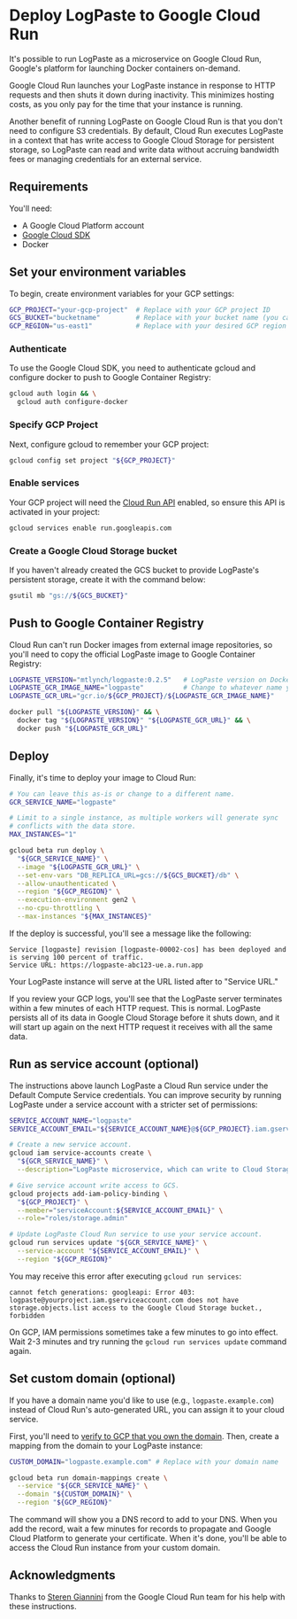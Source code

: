 # Deploy LogPaste to Google Cloud Run

It's possible to run LogPaste as a microservice on Google Cloud Run, Google's platform for launching Docker containers on-demand.

Google Cloud Run launches your LogPaste instance in response to HTTP requests and then shuts it down during inactivity. This minimizes hosting costs, as you only pay for the time that your instance is running.

Another benefit of running LogPaste on Google Cloud Run is that you don't need to configure S3 credentials. By default, Cloud Run executes LogPaste in a context that has write access to Google Cloud Storage for persistent storage, so LogPaste can read and write data without accruing bandwidth fees or managing credentials for an external service.

## Requirements

You'll need:

* A Google Cloud Platform account
* [Google Cloud SDK](https://cloud.google.com/sdk/docs/install)
* Docker

## Set your environment variables

To begin, create environment variables for your GCP  settings:

```bash
GCP_PROJECT="your-gcp-project"  # Replace with your GCP project ID
GCS_BUCKET="bucketname"         # Replace with your bucket name (you can create it later)
GCP_REGION="us-east1"           # Replace with your desired GCP region
```

### Authenticate

To use the Google Cloud SDK, you need to authenticate gcloud and configure docker to push to Google Container Registry:

```bash
gcloud auth login && \
  gcloud auth configure-docker
```

### Specify GCP Project

Next, configure gcloud to remember your GCP project:

```bash
gcloud config set project "${GCP_PROJECT}"
```

### Enable services

Your GCP project will need the [Cloud Run API](https://cloud.google.com/run/docs/reference/rest) enabled, so ensure this API is activated in your project:

```bash
gcloud services enable run.googleapis.com
```

### Create a Google Cloud Storage bucket

If you haven't already created the GCS bucket to provide LogPaste's persistent storage, create it with the command below:

```bash
gsutil mb "gs://${GCS_BUCKET}"
```

## Push to Google Container Registry

Cloud Run can't run Docker images from external image repositories, so you'll need to copy the official LogPaste image to Google Container Registry:

```bash
LOGPASTE_VERSION="mtlynch/logpaste:0.2.5"   # LogPaste version on DockerHub
LOGPASTE_GCR_IMAGE_NAME="logpaste"          # Change to whatever name you prefer
LOGPASTE_GCR_URL="gcr.io/${GCP_PROJECT}/${LOGPASTE_GCR_IMAGE_NAME}"
```

```bash
docker pull "${LOGPASTE_VERSION}" && \
  docker tag "${LOGPASTE_VERSION}" "${LOGPASTE_GCR_URL}" && \
  docker push "${LOGPASTE_GCR_URL}"
```

## Deploy

Finally, it's time to deploy your image to Cloud Run:

```bash
# You can leave this as-is or change to a different name.
GCR_SERVICE_NAME="logpaste"

# Limit to a single instance, as multiple workers will generate sync
# conflicts with the data store.
MAX_INSTANCES="1"

gcloud beta run deploy \
  "${GCR_SERVICE_NAME}" \
  --image "${LOGPASTE_GCR_URL}" \
  --set-env-vars "DB_REPLICA_URL=gcs://${GCS_BUCKET}/db" \
  --allow-unauthenticated \
  --region "${GCP_REGION}" \
  --execution-environment gen2 \
  --no-cpu-throttling \
  --max-instances "${MAX_INSTANCES}"
```

If the deploy is successful, you'll see a message like the following:

```text
Service [logpaste] revision [logpaste-00002-cos] has been deployed and is serving 100 percent of traffic.
Service URL: https://logpaste-abc123-ue.a.run.app
```

Your LogPaste instance will serve at the URL listed after to "Service URL."

If you review your GCP logs, you'll see that the LogPaste server terminates within a few minutes of each HTTP request. This is normal. LogPaste persists all of its data in Google Cloud Storage before it shuts down, and it will start up again on the next HTTP request it receives with all the same data.

## Run as service account (optional)

The instructions above launch LogPaste a Cloud Run service under the Default Compute Service credentials. You can improve security by running LogPaste under a service account with a stricter set of permissions:

```bash
SERVICE_ACCOUNT_NAME="logpaste"
SERVICE_ACCOUNT_EMAIL="${SERVICE_ACCOUNT_NAME}@${GCP_PROJECT}.iam.gserviceaccount.com"

# Create a new service account.
gcloud iam service-accounts create \
  "${GCR_SERVICE_NAME}" \
  --description="LogPaste microservice, which can write to Cloud Storage"

# Give service account write access to GCS.
gcloud projects add-iam-policy-binding \
  "${GCP_PROJECT}" \
  --member="serviceAccount:${SERVICE_ACCOUNT_EMAIL}" \
  --role="roles/storage.admin"

# Update LogPaste Cloud Run service to use your service account.
gcloud run services update "${GCR_SERVICE_NAME}" \
  --service-account "${SERVICE_ACCOUNT_EMAIL}" \
  --region "${GCP_REGION}"
```

You may receive this error after executing `gcloud run services`:

```text
cannot fetch generations: googleapi: Error 403: logpaste@yourproject.iam.gserviceaccount.com does not have storage.objects.list access to the Google Cloud Storage bucket., forbidden
```

On GCP, IAM permissions sometimes take a few minutes to go into effect. Wait 2-3 minutes and try running the `gcloud run services update` command again.

## Set custom domain (optional)

If you have a domain name you'd like to use (e.g., `logpaste.example.com`) instead of Cloud Run's auto-generated URL, you can assign it to your cloud service.

First, you'll need to [verify to GCP that you own the domain](https://cloud.google.com/run/docs/mapping-custom-domains#command-line). Then, create a mapping from the domain to your LogPaste instance:

```bash
CUSTOM_DOMAIN="logpaste.example.com" # Replace with your domain name
```

```bash
gcloud beta run domain-mappings create \
  --service "${GCR_SERVICE_NAME}" \
  --domain "${CUSTOM_DOMAIN}" \
  --region "${GCP_REGION}"
```

The command will show you a DNS record to add to your DNS. When you add the record, wait a few minutes for records to propagate and Google Cloud Platform to generate your certificate. When it's done, you'll be able to access the Cloud Run instance from your custom domain.

## Acknowledgments

Thanks to [Steren Giannini](https://github.com/steren) from the Google Cloud Run team for his help with these instructions.
